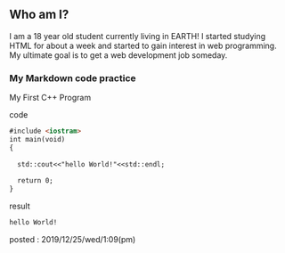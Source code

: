 ## Who am I?

I am a 18 year old student currently living in EARTH! I started studying HTML for about a week and started to gain interest in web programming. My ultimate goal is to get a web development job someday.


### My Markdown code practice

My First C++ Program

code
```markdown
#include <iostram>
int main(void)
{
  
  std::cout<<"hello World!"<<std::endl;  
  
  return 0;
}
```
result
```markdown
hello World!
```


posted : 2019/12/25/wed/1:09(pm)
